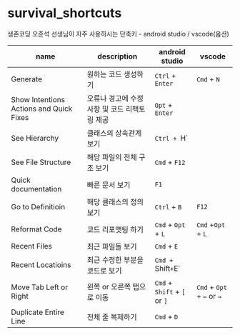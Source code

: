 # survival_shortcuts
생존코딩 오준석 선생님이 자주 사용하시는 단축키 - android studio / vscode(옴션)

| name                                    | description                | android studio       | vscode             |
| --------------------------------------- | -------------------------- | -------------------- | ------------------ |
| Generate                                | 원하는 코드 생성하기                | `Ctrl` + `Enter`         | `Cmd` + `N`            |
| Show Intentions Actions and Quick Fixes | 오류나 경고에 수정 사항 및 코드 리팩토링 제공 | `Opt` + `Enter`          |                    |
| See Hierarchy                           | 클래스의 상속관계 보기               | `Ctrl + `H`             |                    |
| See File Structure                      | 해당 파일의 전체 구조 보기            | `Cmd` + `F12`            |                    |
| Quick documentation                     | 빠른 문서 보기                   | `F1`                   |                    |
| Go to Definitioin                       | 해당 클래스의 정의 보기              | `Ctrl` + `B`             | `F12`                |
| Reformat Code                           | 코드 리포맷팅 하기                 | `Cmd` + `Opt` + `L`        | `Cmd` +`Opt` + `L`       |
| Recent Files                            | 최근 파일들 보기                  | `Cmd` + `E`              |                    |
| Recent Locatioins                       | 최근 수정한 부분을 코드로 보기          | `Cmd + `Shift` + `E`      |                    |
| Move Tab Left or Right                  | 왼쪽 or 오른쪽 탭으로 이동           | `Cmd` + `Shift` + `[` or `]` | `Cmd` + `Opt` + `←` or `→` |
| Duplicate Entire Line                   | 전체 줄 복제하기                  | `Cmd` + `D`              |                    |
